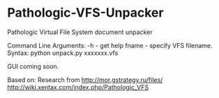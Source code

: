 # Pathologic-VFS-Unpacker
Pathologic Virtual File System document unpacker

Command Line Arguments:
-h - get help
fname - specify VFS filename.
Syntax: 
python unpack.py xxxxxxx.vfs

GUI coming soon.

Based on:
Research from http://mor.gstrategy.ru/files/
http://wiki.xentax.com/index.php/Pathologic_VFS

